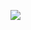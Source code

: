 [![](https://github.com/scijava/scijava-search/actions/workflows/build-main.yml/badge.svg)](https://github.com/scijava/scijava-search/actions/workflows/build-main.yml)


